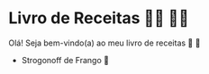 # Livro de Receitas :man_cook: :woman_cook: 

Olá! Seja bem-vindo(a) ao meu livro de receitas :closed_book: :shallow_pan_of_food: 

- Strogonoff de Frango :chicken: 
